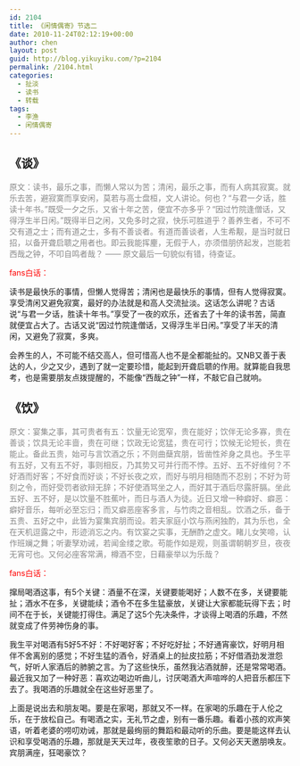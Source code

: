 ```yaml
---
id: 2104
title: 《闲情偶寄》节选二
date: 2010-11-24T02:12:19+00:00
author: chen
layout: post
guid: http://blog.yikuyiku.com/?p=2104
permalink: /2104.html
categories:
  - 扯淡
  - 读书
  - 转载
tags:
  - 李渔
  - 闲情偶寄
---
```

## 《谈》

<span style="color: #888888;">原文：读书，最乐之事，而懒人常以为苦；清闲，最乐之事，而有人病其寂寞。就乐去苦，避寂寞而享安闲，莫若与高士盘桓，文人讲论。何也？“与君一夕话，胜读十年书。”既受一夕之乐，又省十年之苦，便宜不亦多乎？“因过竹院逢僧话，又得浮生半日闲。”既得半日之闲，又免多时之寂，快乐可胜道乎？善养生者，不可不交有道之士；而有道之士，多有不善谈者。有道而善谈者，人生希觏，是当时就日招，以备开聋启聩之用者也。即云我能挥麈，无假于人，亦须借朋侪起发，岂能若西哉之钟，不叩自鸣者哉？ —— 原文最后一句貌似有错，待查证。</span>

<span style="color: #ff0000;">fans白话：</span>

读书是最快乐的事情，但懒人觉得苦；清闲也是最快乐的事情，但有人觉得寂寞。享受清闲又避免寂寞，最好的办法就是和高人交流扯淡。这话怎么讲呢？古话说“与君一夕话，胜读十年书。”享受了一夜的欢乐，还省去了十年的读书苦，简直就便宜占大了。古话又说“因过竹院逢僧话，又得浮生半日闲。”享受了半天的清闲，又避免了寂寞，多爽。

会养生的人，不可能不结交高人，但可惜高人也不是全都能扯的。又NB又善于表达的人，少之又少，遇到了就一定要珍惜，能起到开聋启聩的作用。就算能自我思考，也是需要朋友点拨提醒的，不能像“西哉之钟”一样，不敲它自己就响。

## 《饮》

<span style="color: #888888;">原文：宴集之事，其可贵者有五：饮量无论宽窄，贵在能好；饮伴无论多寡，贵在善谈；饮具无论丰啬，贵在可继；饮政无论宽猛，贵在可行；饮候无论短长，贵在能止。备此五贵，始可与言饮酒之乐；不则曲蘖宾朋，皆凿性斧身之具也。予生平有五好，又有五不好，事则相反，乃其势又可并行而不悖。五好、五不好维何？不好酒而好客；不好食而好谈；不好长夜之欢，而好与明月相随而不忍别；不好为苛刻之令，而好受罚者欲辩无辞；不好使酒骂坐之人，而好其于酒后尽露肝膈。坐此五好、五不好，是以饮量不胜蕉叶，而日与酒人为徒。近日又增一种癖好、癖恶：癖好音乐，每听必至忘归；而又癖恶座客多言，与竹肉之音相乱。饮酒之乐，备于五贵、五好之中，此皆为宴集宾朋而设。若夫家庭小饮与燕闲独酌，其为乐也，全在天机逗露之中，形迹消忘之内。有饮宴之实事，无酬酢之虚文。睹儿女笑啼，认作班斓之舞；听妻孥劝诫，若闻金缕之歌。苟能作如是观，则虽谓朝朝岁旦，夜夜无宵可也。又何必座客常满，樽酒不空，日藉豪举以为乐哉？</span>

<span style="color: #ff0000;">fans白话：</span>

撺局喝酒这事，有5个关键：酒量不在深，关键要能喝好；人数不在多，关键要能扯；酒水不在多，关键能续；酒令不在多生猛豪放，关键让大家都能玩得下去；时间不在于长，关键能打得住。满足了这5个先决条件，才谈得上喝酒的乐趣，不然就变成了件劳神伤身的事。

我生平对喝酒有5好5不好：不好喝好客；不好吃好扯；不好通宵豪饮，好明月相伴不舍离别的感觉；不好生猛的酒令，好酒桌上的扯皮拉筋；不好借酒劲发泄怨气，好听人家酒后的肺腑之言。为了这些快乐，虽然我沾酒就醉，还是常常喝酒。最近我又加了一种好恶：喜欢边喝边听曲儿，讨厌喝酒大声喧哗的人把音乐都压下去了。我喝酒的乐趣就全在这些好恶里了。

上面是说出去和朋友喝。要是在家喝，那就又不一样。在家喝的乐趣在于人伦之乐，在于放松自己。有喝酒之实，无礼节之虚，别有一番乐趣。看着小孩的欢声笑语，听着老婆的唠叨劝诫，那就是最绚丽的舞蹈和最动听的乐曲。要是能这样去认识和享受喝酒的乐趣，那就是天天过年，夜夜笙歌的日子。又何必天天邀朋唤友。宾朋满座，狂喝豪饮？